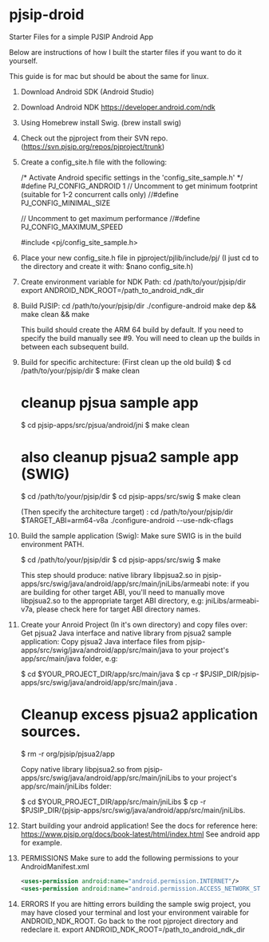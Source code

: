# pjsip-droid
Starter Files for a simple PJSIP Android App

Below are instructions of how I built the starter files if you want to do it yourself. 

This guide is for mac but should be about the same for linux. 

1. Download Android SDK (Android Studio)

2. Download Android NDK https://developer.android.com/ndk

3. Using Homebrew install Swig. (brew install swig)

4. Check out the pjproject from their SVN repo. (https://svn.pjsip.org/repos/pjproject/trunk) 

5. Create a config_site.h file with the following:

    /* Activate Android specific settings in the 'config_site_sample.h' */
    #define PJ_CONFIG_ANDROID 1
    // Uncomment to get minimum footprint (suitable for 1-2 concurrent calls only)
    //#define PJ_CONFIG_MINIMAL_SIZE

    // Uncomment to get maximum performance
    //#define PJ_CONFIG_MAXIMUM_SPEED

    #include <pj/config_site_sample.h> 

6. Place your new config_site.h file in pjproject/pjlib/include/pj/
    (I just cd to the directory and create it with: $nano config_site.h)

7. Create environment variable for NDK Path:
    cd /path/to/your/pjsip/dir
    export ANDROID_NDK_ROOT=/path_to_android_ndk_dir 

8. Build PJSIP:
    cd /path/to/your/pjsip/dir
    ./configure-android
    make dep && make clean && make

    This build should create the ARM 64 build by default. If you need to specify the build manually see #9. You will need to clean up the builds in between each subsequent build.

9. Build for specific architecture: (First clean up the old build)
    $ cd /path/to/your/pjsip/dir
    $ make clean

    # cleanup pjsua sample app
    $ cd pjsip-apps/src/pjsua/android/jni
    $ make clean

    # also cleanup pjsua2 sample app (SWIG)
    $ cd /path/to/your/pjsip/dir
    $ cd pjsip-apps/src/swig
    $ make clean

    (Then specify the architecture target) :
    cd /path/to/your/pjsip/dir 
    $TARGET_ABI=arm64-v8a ./configure-android --use-ndk-cflags

10. Build the sample application (Swig):
    Make sure SWIG is in the build environment PATH.

    $ cd /path/to/your/pjsip/dir
    $ cd pjsip-apps/src/swig
    $ make

    This step should produce:
    native library libpjsua2.so in pjsip-apps/src/swig/java/android/app/src/main/jniLibs/armeabi
    note: if you are building for other target ABI, you'll need to manually move libpjsua2.so to the appropriate target ABI directory, e.g: jniLibs/armeabi-v7a, please check ​here for target ABI directory names.

11. Create your Anroid Project (In it's own directory) and copy files over:
    Get pjsua2 Java interface and native library from pjsua2 sample application:
    Copy pjsua2 Java interface files from pjsip-apps/src/swig/java/android/app/src/main/java to your project's app/src/main/java folder, e.g:

    $ cd $YOUR_PROJECT_DIR/app/src/main/java
    $ cp -r $PJSIP_DIR/pjsip-apps/src/swig/java/android/app/src/main/java .

    # Cleanup excess pjsua2 application sources.
    $ rm -r org/pjsip/pjsua2/app

    Copy native library libpjsua2.so from pjsip-apps/src/swig/java/android/app/src/main/jniLibs to your project's app/src/main/jniLibs folder:

    $ cd $YOUR_PROJECT_DIR/app/src/main/jniLibs
    $ cp -r $PJSIP_DIR/{pjsip-apps/src/swig/java/android/app/src/main/jniLibs.

12. Start building your android application! See the docs for reference here: https://www.pjsip.org/docs/book-latest/html/index.html
    See android app for example. 

13. PERMISSIONS
    Make sure to add the following permissions to your AndroidManifest.xml
    ```xml
    <uses-permission android:name="android.permission.INTERNET"/>
    <uses-permission android:name="android.permission.ACCESS_NETWORK_STATE"/>
    ```
14. ERRORS
    If you are hitting errors building the sample swig project, you may have closed your terminal and lost your environment vairable for ANDROID_NDK_ROOT. Go back to the root pjproject directory and redeclare it. 
    export ANDROID_NDK_ROOT=/path_to_android_ndk_dir 

